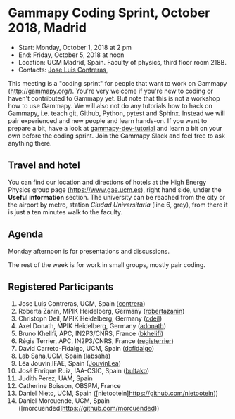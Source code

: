 
# Gammapy Coding Sprint, October 2018, Madrid

* Start: Monday, October 1, 2018 at 2 pm
* End: Friday, October 5, 2018 at noon
* Location: UCM Madrid, Spain. Faculty of physics, third floor room 218B.
* Contacts: [Jose Luis Contreras](mailto:jlcontreras@fis.ucm.es),

This meeting is a "coding sprint" for people that want to work on Gammapy
(http://gammapy.org/). You're very welcome if you're new to coding or haven't
contributed to Gammapy yet. But note that this is not a workshop how to use
Gammapy. We will also not do any tutorials how to hack on Gammapy, i.e. teach
git, Github, Python, pytest and Sphinx. Instead we will pair experienced and new
people and learn hands-on. If you want to prepare a bit, have a look at
[gammapy-dev-tutorial](https://github.com/gammapy/gammapy-dev-tutorial) and
learn a bit on your own before the coding sprint. Join the Gammapy Slack and
feel free to ask anything there.

## Travel and hotel

You can find our location and directions of hotels at the High Energy Physics group page
(https://www.gae.ucm.es), right hand side, under the **Useful information** section.
The university can be reached from the city or the airport by metro, station *Ciudad Universitaria*
(line 6, grey), from there it is just a ten minutes walk to the faculty. 

## Agenda

Monday afternoon is for presentations and discussions.

The rest of the week is for work in small groups, mostly pair coding.

## Registered Participants

1. Jose Luis Contreras, UCM, Spain ([contrera](https://github.com/contrera))
1. Roberta Zanin, MPIK Heidelberg, Germany ([robertazanin](https://github.com/robertazanin))
1. Christoph Deil, MPIK Heidelberg, Germany ([cdeil](https://github.com/cdeil))
1. Axel Donath, MPIK Heidelberg, Germany ([adonath](https://github.com/adonath))
1. Bruno Khelifi, APC, IN2P3/CNRS, France ([bkhelifi](https://github.com/bkhelifi))
1. Régis Terrier, APC, IN2P3/CNRS, France ([registerrier](https://github.com/registerrier))
1. David Carreto-Fidalgo, UCM, Spain ([dcfidalgo](https://github.com/dcfidalgo))
1. Lab Saha,UCM, Spain ([labsaha](https://github.com/labsaha))
1. Léa Jouvin,IFAE, Spain ([JouvinLea](https://github.com/JouvinLea))
1. José Enrique Ruiz, IAA-CSIC, Spain ([bultako](https://github.com/bultako))
1. Judith Perez, UAM, Spain
1. Catherine Boisson, OBSPM, France 
1. Daniel Nieto, UCM, Spain   ([nietootein]https://github.com/nietootein))
1. Daniel Morcuende, UCM, Spain ([morcuended]https://github.com/morcuended))
